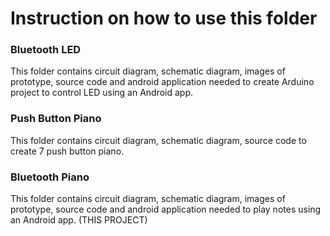# Instruction on how to use this folder

### Bluetooth LED
This folder contains circuit diagram, schematic diagram, images of prototype, source code and android application needed to create Arduino project to control LED using an Android app.

### Push Button Piano
This folder contains circuit diagram, schematic diagram, source code to create 7 push button piano.

### Bluetooth Piano
This folder contains circuit diagram, schematic diagram, images of prototype, source code and android application needed to play notes using an Android app. (THIS PROJECT)
